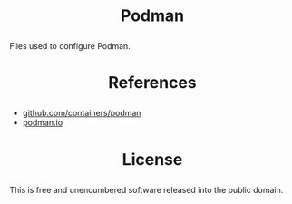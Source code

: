 <!-- This is free and unencumbered software released into the public domain -->

# <p align=center>Podman

Files used to configure Podman.

# <p align=center>References

- [github.com/containers/podman](https://github.com/containers/podman)
- [podman.io](https://podman.io)

# <p align=center>License

This is free and unencumbered software released into the public domain.
